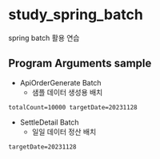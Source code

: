 # study_spring_batch

spring batch 활용 연습

## Program Arguments sample

- ApiOrderGenerate Batch
  - 샘플 데이터 생성용 배치

```
totalCount=10000 targetDate=20231128
```

- SettleDetail Batch
  - 일일 데이터 정산 배치

```
targetDate=20231128
```